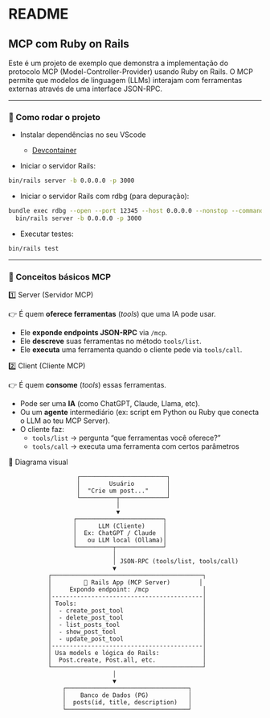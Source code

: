 # README

## MCP com Ruby on Rails

Este é um projeto de exemplo que demonstra a implementação do protocolo MCP (Model-Controller-Provider) usando Ruby on Rails. O MCP permite que modelos de linguagem (LLMs) interajam com ferramentas externas através de uma interface JSON-RPC.

---

### 🚀 Como rodar o projeto
- Instalar dependências no seu VScode
  - [Devcontainer](https://marketplace.visualstudio.com/items?itemName=ms-vscode-remote.remote-containers)

- Iniciar o servidor Rails:
```bash
bin/rails server -b 0.0.0.0 -p 3000
```

- Iniciar o servidor Rails com rdbg (para depuração):
```bash
bundle exec rdbg --open --port 12345 --host 0.0.0.0 --nonstop --command -- \
  bin/rails server -b 0.0.0.0 -p 3000
```

- Executar testes:
```bash
bin/rails test
```

---

### 🧩 Conceitos básicos MCP

1️⃣ Server (Servidor MCP)

👉 É quem **oferece ferramentas** (_tools_) que uma IA pode usar.

- Ele **exponde endpoints JSON-RPC** via `/mcp`.
- Ele **descreve** suas ferramentas no método `tools/list`.
- Ele **executa** uma ferramenta quando o cliente pede via `tools/call`.

2️⃣ Client (Cliente MCP)

👉 É quem **consome** (_tools_) essas ferramentas.

- Pode ser uma **IA** (como ChatGPT, Claude, Llama, etc).
- Ou um **agente** intermediário (ex: script em Python ou Ruby que conecta o LLM ao teu MCP Server).
- O cliente faz:
  - `tools/list` → pergunta “que ferramentas você oferece?”
  - `tools/call` → executa uma ferramenta com certos parâmetros

🔶 Diagrama visual
```
                   ┌────────────────────────┐
                   │        Usuário         │
                   │  "Crie um post..."     │
                   └──────────┬─────────────┘
                              │
                              ▼
                  ┌────────────────────────┐
                  │      LLM (Cliente)     │
                  │  Ex: ChatGPT / Claude  │
                  │   ou LLM local (Ollama)│
                  └──────────┬─────────────┘
                             │
                             │ JSON-RPC (tools/list, tools/call)
                             ▼
           ┌──────────────────────────────────────────┐
           │         🚀 Rails App (MCP Server)        │
           │     Expondo endpoint: /mcp               │
           │------------------------------------------│
           │ Tools:                                   │
           │  - create_post_tool                      │
           │  - delete_post_tool                      │
           │  - list_posts_tool                       │
           │  - show_post_tool                        │
           │  - update_post_tool                      │
           │------------------------------------------│
           │ Usa models e lógica do Rails:            │
           │  Post.create, Post.all, etc.             │
           └──────────────────────────────────────────┘
                             │
                             ▼
               ┌──────────────────────────────────┐
               │    Banco de Dados (PG)           │
               │  posts(id, title, description)   │
               └──────────────────────────────────┘
```
